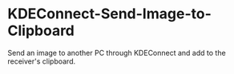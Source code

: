 # KDEConnect-Send-Image-to-Clipboard
Send an image to another PC through KDEConnect and add to the receiver's clipboard.
